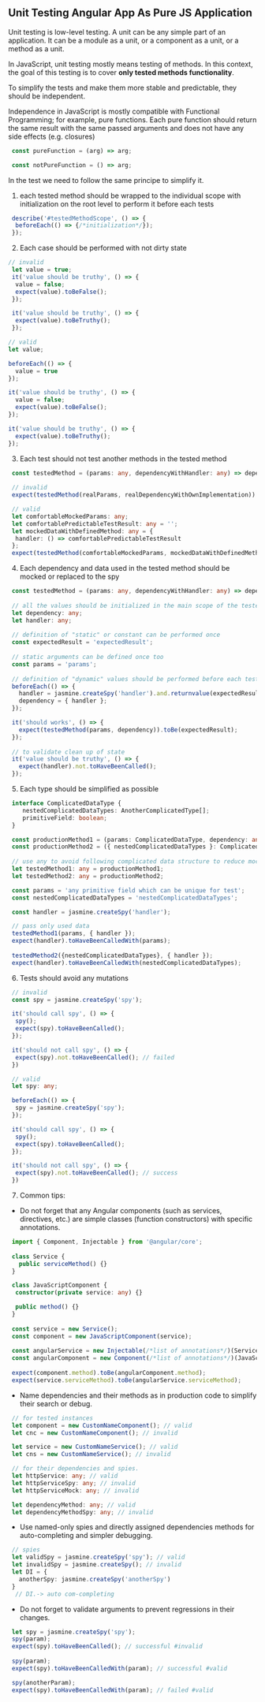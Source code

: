 ## Unit Testing Angular App As Pure JS Application

Unit testing is low-level testing. A unit can be any simple part of an application.
It can be a module as a unit, or a component as a unit, or a method as a unit.

In JavaScript, unit testing mostly means testing of methods. In this context, the goal of this testing is to cover <b>only tested methods functionality</b>.

To simplify the tests and make them more stable and predictable, they should be independent.

Independence in JavaScript is mostly compatible with Functional Programming; for example, pure functions.
Each pure function should return the same result with the same passed arguments and does not have any side effects (e.g. closures)
```javascript
 const pureFunction = (arg) => arg;

 const notPureFunction = () => arg;
```

In the test we need to follow the same principe to simplify it.

1. each tested method should be wrapped to the individual scope with initialization on the root level to perform it before each tests
```javascript
 describe('#testedMethodScope', () => {
  beforeEach(() => {/*initialization*/}); 
 });
```

2. Each case should be performed with not dirty state
```javascript
// invalid 
 let value = true;
 it('value should be truthy', () => {
  value = false;
  expect(value).toBeFalse();
 });

 it('value should be truthy', () => {
  expect(value).toBeTruthy();
 });
```

 ```javascript
 // valid 
 let value;

 beforeEach(() => {
   value = true
 });

 it('value should be truthy', () => {
   value = false;
   expect(value).toBeFalse();
 });
 
 it('value should be truthy', () => {
   expect(value).toBeTruthy();
 });
 ```

3. Each test should not test another methods in the tested method
```typescript
 const testedMethod = (params: any, dependencyWithHandler: any) => dependencyWithHandler.handler(params);
 
 // invalid
 expect(testedMethod(realParams, realDependencyWithOwnImplementation)).toEqual(originalResult);

 // valid
 let comfortableMockedParams: any;
 let comfortablePredictableTestResult: any = '';
 let mockedDataWithDefinedMethod: any = {
  handler: () => comfortablePredictableTestResult
 };
 expect(testedMethod(comfortableMockedParams, mockedDataWithDefinedMethod)).toBe(comfortablePredictableTestResult);
```

4. Each dependency and data used in the tested method should be mocked or replaced to the spy
```typescript
 const testedMethod = (params: any, dependencyWithHandler: any) => dependencyWithHandler.handler(params);
 
 // all the values should be initialized in the main scope of the tested callback (describe(() => { /* here */})) 
 let dependency: any;
 let handler: any;
 
 // definition of "static" or constant can be performed once
 const expectedResult = 'expectedResult';
 
 // static arguments can be defined once too 
 const params = 'params';
 
 // definition of "dynamic" values should be performed before each tests to clean up test's state 
 beforeEach(() => {
   handler = jasmine.createSpy('handler').and.returnvalue(expectedResult);
   dependency = { handler };
 });

 it('should works', () => {
   expect(testedMethod(params, dependency)).toBe(expectedResult);
 });
 
 // to validate clean up of state
 it('value should be truthy', () => {
   expect(handler).not.toHaveBeenCalled();
 });
 ```

5. Each type should be simplified as possible
```typescript
 interface ComplicatedDataType {
    nestedComplicatedDataTypes: AnotherComplicatedType[];
    primitiveField: boolean;
 }

 const productionMethod1 = (params: ComplicatedDataType, dependency: any) => dependency.handler(params);
 const productionMethod2 = ({ nestedComplicatedDataTypes }: ComplicatedDataType, {handler}: any) => handler(nestedComplicatedDataTypes);
 
 // use any to avoid following complicated data structure to reduce mock/stub data size and simplify tests
 let testedMethod1: any = productionMethod1;
 let testedMethod2: any = productionMethod2;

 const params = 'any primitive field which can be unique for test';
 const nestedComplicatedDataTypes = 'nestedComplicatedDataTypes';

 const handler = jasmine.createSpy('handler');

 // pass only used data
 testedMethod1(params, { handler }); 
 expect(handler).toHaveBeenCalledWith(params);
 
 testedMethod2({nestedComplicatedDataTypes}, { handler }); 
 expect(handler).toHaveBeenCalledWith(nestedComplicatedDataTypes);
```

6. Tests should avoid any mutations
```typescript
 // invalid
 const spy = jasmine.createSpy('spy'); 

 it('should call spy', () => {
  spy();
  expect(spy).toHaveBeenCalled();
 });

 it('should not call spy', () => {
  expect(spy).not.toHaveBeenCalled(); // failed
 })
```

```typescript
 // valid
 let spy: any;

 beforeEach(() => {
  spy = jasmine.createSpy('spy');
 });

 it('should call spy', () => {
  spy();
  expect(spy).toHaveBeenCalled();
 });

 it('should not call spy', () => {
  expect(spy).not.toHaveBeenCalled(); // success
 })
```

7. Common tips:
- Do not forget that any Angular components (such as services, directives, etc.) are simple classes (function constructors) with specific annotations.
```typescript
 import { Component, Injectable } from '@angular/core';
 
 class Service {
   public serviceMethod() {}
 }

 class JavaScriptComponent {
  constructor(private service: any) {}

  public method() {} 
 } 
 
 const service = new Service();
 const component = new JavaScriptComponent(service);
 
 const angularService = new Injectable(/*list of annotations*/)(Service);
 const angularComponent = new Component(/*list of annotations*/)(JavaScriptComponent);
 
 expect(component.method).toBe(angularComponent.method);
 expect(service.serviceMethod).toBe(angularService.serviceMethod);
```

- Name dependencies and their methods as in production code to simplify their search or debug.
```typescript
 // for tested instances
 let component = new CustomNameComponent(); // valid
 let cnc = new CustomNameComponent(); // invalid

 let service = new CustomNameService(); // valid
 let cns = new CustomNameService(); // invalid

 // for their dependencies and spies.
 let httpService: any; // valid
 let httpServiceSpy: any; // invalid
 let httpServiceMock: any; // invalid

 let dependencyMethod: any; // valid
 let dependencyMethodSpy: any; // invalid
```

- Use named-only spies and directly assigned dependencies methods for auto-completing and simpler debugging.
```typescript
 // spies 
 let validSpy = jasmine.createSpy('spy'); // valid
 let invalidSpy = jasmine.createSpy(); // invalid
 let DI = {
   anotherSpy: jasmine.createSpy('anotherSpy')
 }
  // DI.-> auto com-completing
```

- Do not forget to validate arguments to prevent regressions in their changes.
```typescript
 let spy = jasmine.createSpy('spy');
 spy(param);
 expect(spy).toHaveBeenCalled(); // successful #invalid
 
 spy(param);
 expect(spy).toHaveBeenCalledWith(param); // successful #valid

 spy(anotherParam);
 expect(spy).toHaveBeenCalledWith(param); // failed #valid
```

<code-example
path="testing/src/app/hero/hero-list.component.no-testbed.spec.ts"
header="app/hero/hero-list.component.no-testbed.spec.ts (tests as pure javascript)">
</code-example>